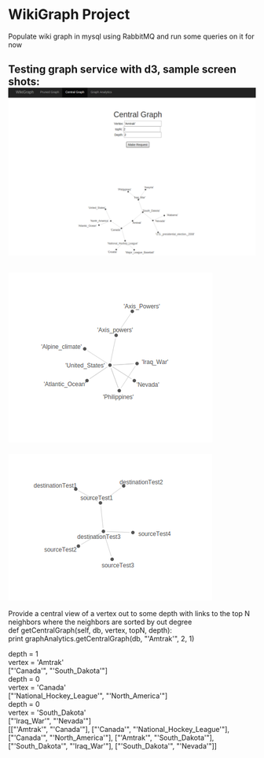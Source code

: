 WikiGraph Project
======

Populate wiki graph in mysql using RabbitMQ and run some queries on it for now

Testing graph service with d3, sample screen shots:
![Alt text](/screenshots/centralGraphAmtrak.png?raw=true "Central Graph of Amtrak")
---
![Alt text](/screenshots/initUSACrawl.png?raw=true "Init USA crawl Test")
---
![Alt text](/screenshots/graphTest.png?raw=true "Init Graph Test")

Provide a central view of a vertex out to some depth with links to the top N neighbors where the neighbors are sorted by out degree<br/>
def getCentralGraph(self, db, vertex, topN, depth):<br/>
print graphAnalytics.getCentralGraph(db, "'Amtrak'", 2, 1)

depth = 1  <br/>
vertex = 'Amtrak' <br/>
["'Canada'", "'South_Dakota'"]<br/>
depth = 0<br/>
vertex = 'Canada'<br/>
["'National_Hockey_League'", "'North_America'"]<br/>
depth = 0<br/>
vertex = 'South_Dakota'<br/>
["'Iraq_War'", "'Nevada'"]<br/>
[["'Amtrak'", "'Canada'"], ["'Canada'", "'National_Hockey_League'"], ["'Canada'", "'North_America'"], ["'Amtrak'", "'South_Dakota'"], ["'South_Dakota'", "'Iraq_War'"], ["'South_Dakota'", "'Nevada'"]]
